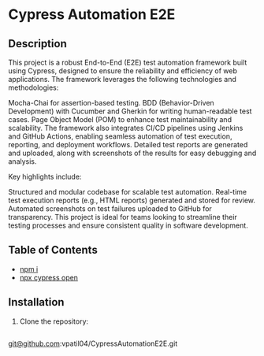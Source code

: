 # Cypress Automation E2E 

## Description
This project is a robust End-to-End (E2E) test automation framework built using Cypress, designed to ensure the reliability and efficiency of web applications. The framework leverages the following technologies and methodologies:

Mocha-Chai for assertion-based testing.
BDD (Behavior-Driven Development) with Cucumber and Gherkin for writing human-readable test cases.
Page Object Model (POM) to enhance test maintainability and scalability.
The framework also integrates CI/CD pipelines using Jenkins and GitHub Actions, enabling seamless automation of test execution, reporting, and deployment workflows. Detailed test reports are generated and uploaded, along with screenshots of the results for easy debugging and analysis.

Key highlights include:

Structured and modular codebase for scalable test automation.
Real-time test execution reports (e.g., HTML reports) generated and stored for review.
Automated screenshots on test failures uploaded to GitHub for transparency.
This project is ideal for teams looking to streamline their testing processes and ensure consistent quality in software development.

## Table of Contents
- [npm i](#installation)
- [npx cypress open](#usage)

## Installation
1. Clone the repository:
   ```bash
  git@github.com:vpatil04/CypressAutomationE2E.git
